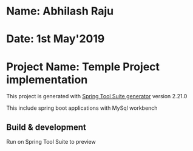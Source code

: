# Name: Abhilash Raju
# Date: 1st May'2019
# Project Name: Temple Project implementation

This project is generated with [Spring Tool Suite generator](https://github.com/abhilashraju1/springBootTempleApplication.git)
version 2.21.0

This include spring boot applications with MySql workbench

## Build & development

Run on Spring Tool Suite to preview

